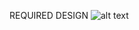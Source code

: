 REQUIRED DESIGN
![alt text](https://res.cloudinary.com/dz209s6jk/image/upload/v1558450848/Challenges/ouvhkqeq9dhokut9payi.jpg)
